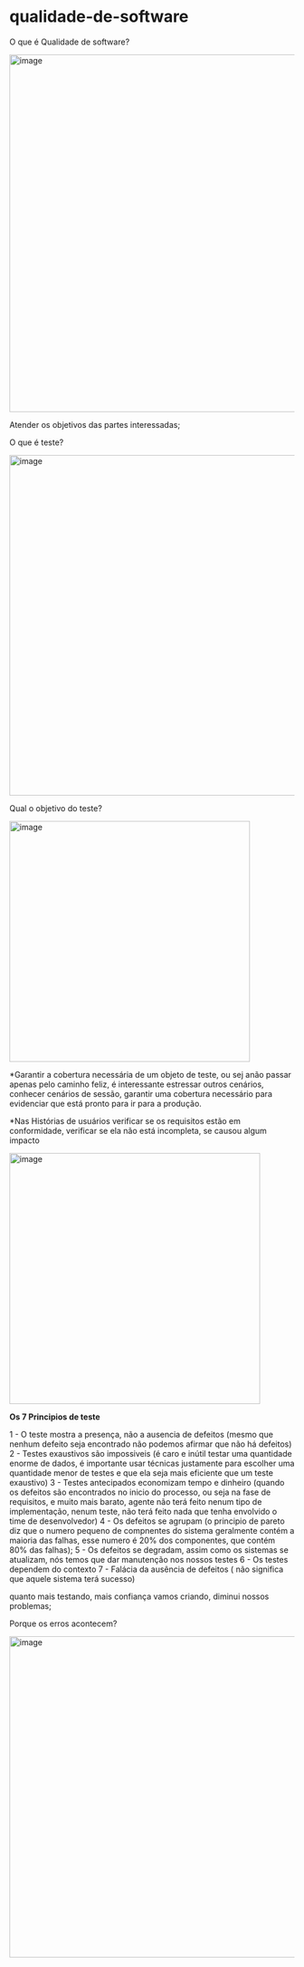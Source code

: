 # qualidade-de-software

O que é Qualidade de software?

<img width="631" alt="image" src="https://github.com/aevilesaguiar/qualidade-de-software/assets/52088444/d4117c08-6e71-4c3f-aa12-fe61977910c8">

Atender os objetivos das partes interessadas;


O que é teste?

<img width="601" alt="image" src="https://github.com/aevilesaguiar/qualidade-de-software/assets/52088444/01520b85-bc92-451d-9432-0eb217938f67">

Qual o objetivo do teste?

<img width="425" alt="image" src="https://github.com/aevilesaguiar/qualidade-de-software/assets/52088444/08602adc-655c-4c1b-9c42-3fdb7a080290">

*Garantir a cobertura necessária de um objeto de teste, ou sej anão passar apenas pelo caminho feliz, é interessante estressar outros cenários, conhecer cenários de sessão, garantir uma cobertura necessário para evidenciar que está pronto para ir para a produção.

*Nas Histórias de usuários verificar se os requisitos estão em conformidade, verificar se ela não está incompleta, se causou algum impacto

<img width="443" alt="image" src="https://github.com/aevilesaguiar/qualidade-de-software/assets/52088444/5ff84065-4e01-4f7b-8817-4cde70baf888">

**Os 7 Principios de teste**

1 - O teste mostra a presença, não a ausencia de defeitos (mesmo que nenhum defeito seja encontrado não podemos afirmar que não há defeitos)
2 - Testes exaustivos são impossiveis (é caro e inútil testar uma quantidade enorme de dados, é importante usar técnicas justamente para escolher uma quantidade menor de testes e que ela seja mais eficiente que um teste exaustivo)
3 - Testes antecipados economizam tempo e dinheiro (quando os defeitos são encontrados no inicio do processo, ou seja na fase de requisitos,  e muito mais barato, agente não terá feito nenum tipo de implementação, nenum teste, não terá feito nada que tenha envolvido o time de desenvolvedor)
4 - Os defeitos se agrupam (o principio de pareto diz que o numero pequeno de compnentes do sistema geralmente contém a maioria das falhas, esse numero é 20% dos componentes, que contém 80% das falhas);
5 - Os defeitos se degradam, assim como os sistemas se atualizam, nós temos que dar manutenção nos nossos testes
6 - Os testes dependem do contexto 
7 - Falácia da ausência de defeitos ( não significa que aquele sistema terá sucesso)






quanto mais testando, mais confiança vamos criando, diminui nossos problemas;


Porque os erros acontecem?

<img width="567" alt="image" src="https://github.com/aevilesaguiar/qualidade-de-software/assets/52088444/ad3c9c02-1b8b-455f-a840-ed2f083452af">

